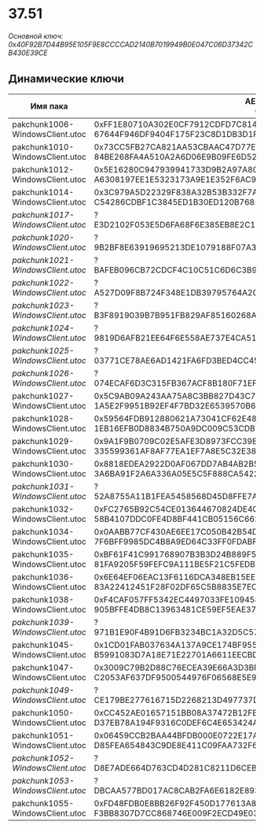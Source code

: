 # 37.51

###### Основной ключ: 0x40F92B7D44B95E105F9E8CCCCAD2140B7019949B0E047C06D37342CB430E39CE

## Динамические ключи

| Имя пака                          | AES Ключ</br>GUID                                                                                       | HiRes Текстуры |
|-----------------------------------|---------------------------------------------------------------------------------------------------------|----------------|
|  pakchunk1006-WindowsClient.utoc  | 0xFF1E80710A302E0CF7912CDFD7C8147DF2219E3DF89F5F6A89E6B4C351392417</br>67644F946DF9404F175F23C8D1DB3D1F | ✔️             |
|  pakchunk1010-WindowsClient.utoc  | 0x73CC5FB27CA821AA53CBAAC47D77E9383FAACE0BE1472323C2DCC371D243FE46</br>84BE268FA4A510A2A6D06E9B09FE6D52 | ❌             |
|  pakchunk1012-WindowsClient.utoc  | 0x5E16280C947939941733D9B2A97A80F325D8C26DE1DE4887BA4F06082672D8E4</br>A6308197EE1E5323173A9E1E352F6AC9 | ❌             |
|  pakchunk1014-WindowsClient.utoc  | 0x3C979A5D22329F838A32B53B332F7A6E52AC1BBEA163F8092805ADA449CA80B8</br>C54286CDBF1C3845ED1B30ED120B7681 | ✔️             |
| *pakchunk1017-WindowsClient.utoc* | ?</br>E3D2102F053E5D6FA68F6E385EB8E2C1 | ❌             |
| *pakchunk1020-WindowsClient.utoc* | ?</br>9B2BF8E63919695213DE1079188F07A3 | ✔️             |
| *pakchunk1021-WindowsClient.utoc* | ?</br>BAFEB096CB72CDCF4C10C51C6D6C3B9E | ❌             |
| *pakchunk1022-WindowsClient.utoc* | ?</br>A527D09F8B724F348E1DB39795764A20 | ✔️             |
| *pakchunk1023-WindowsClient.utoc* | ?</br>B3F8919039B7B951FB829AF85160268A | ✔️             |
| *pakchunk1024-WindowsClient.utoc* | ?</br>9819D6AFB21EE64F6E558AE737E4CA51 | ❌             |
| *pakchunk1025-WindowsClient.utoc* | ?</br>03771CE78AE6AD1421FA6FD3BED4CC45 | ❌             |
| *pakchunk1026-WindowsClient.utoc* | ?</br>074ECAF6D3C315FB367ACF8B180F71EF | ✔️             |
|  pakchunk1027-WindowsClient.utoc  | 0x5C9AB09A243AA75A8C3BB827D43C7FBFD110480727E46C743A9BC953F259DDEB</br>1A5E2F9951B92EF4F7BD32E6539570B6 | ✔️             |
|  pakchunk1028-WindowsClient.utoc  | 0x59564FDB912880621A73041CF62E48C7816C5DAE279A88F47A130D49B944683A</br>1EB16EFB0D8834B750A9DC009C53CDB7 | ❌             |
|  pakchunk1029-WindowsClient.utoc  | 0x9A1F9B0709C02E5AFE3D8973FCC39B0981CF90B1276AF54EB2C737F0BCE07FCE</br>335599361AF8AF77EA1EF7A8E5C32E38 | ❌             |
|  pakchunk1030-WindowsClient.utoc  | 0x8818EDEA2922D0AF067DD7AB4AB2B5968760BE7A2668140BF4055782E66511D4</br>3A6BA91F2A6A336A05E5C5F888CA5422 | ❌             |
| *pakchunk1031-WindowsClient.utoc* | ?</br>52A8755A11B1FEA5458568D45D8FFE7A | ✔️             |
|  pakchunk1032-WindowsClient.utoc  | 0xFC2765B92C54CE013644670824DE4CED7B0953D22C4F1331DA3FF40896ECA08C</br>58B4107DDC0FE4D8BF441CB05156C662 | ❌             |
|  pakchunk1034-WindowsClient.utoc  | 0x0AABB77CF430AE6EE17C050B42B54DAF4545C133223F8EA995B4C91DDFA2EBBE</br>7F6BFF9985DC4B8A9ED64C33FF0FDABF | ✔️             |
|  pakchunk1035-WindowsClient.utoc  | 0xBF61F41C991768907B3B3D24B889F546E8AAFD942A74A5F443BE2F0163C3A553</br>81FA9205F59FEFC9A111BE5F21C5FEDB | ✔️             |
|  pakchunk1036-WindowsClient.utoc  | 0x6E64EF06EAC13F6116DCA348EB15EEFE7939E3C4B14B665E15C00F2AD6DE640F</br>83A22412451F28F02DF65C5B8835E7EC | ❌             |
|  pakchunk1038-WindowsClient.utoc  | 0xF4CAF057FF5342EC4497033FE1094582CC58D9D495F9CCAF1DE717F164C1B766</br>905BFFE4DB8C13963481CE59EF5EAE37 | ✔️             |
| *pakchunk1039-WindowsClient.utoc* | ?</br>971B1E90F4B91D6FB3234BC1A32D5C57 | ❌             |
|  pakchunk1045-WindowsClient.utoc  | 0x1CD01FAB037634A137A9CE174BF95528BB33DEE09211AB266214AADB654C630F</br>B5991083D7A18E71E22701A6611EECBD | ✔️             |
|  pakchunk1047-WindowsClient.utoc  | 0x3009C79B2D88C76ECEA39E66A3D3BF463E560E1C66F22DB67B8E8C20DA9B5966</br>C2053AF637DF9500544976F06568E5E9 | ✔️             |
| *pakchunk1049-WindowsClient.utoc* | ?</br>CE179BE277616715D2268213D497737D | ❌             |
|  pakchunk1050-WindowsClient.utoc  | 0xCC452AE01657151BB08A37472B12FB54594496DE54BAA1D3AF2ED61F1242AE4F</br>D37EB78A194F9316C0DEF6C4E653424A | ✔️             |
|  pakchunk1051-WindowsClient.utoc  | 0x06459CCB2BAA44BFDB000E0722E17A28F09DBA058F66AC4D2A13812FCF66D6A0</br>D85FEA654843C9DE8E411C09FAA732F6 | ✔️             |
| *pakchunk1052-WindowsClient.utoc* | ?</br>D8E7ADE664D763CD4D281C8211D6CEB0 | ❌             |
| *pakchunk1053-WindowsClient.utoc* | ?</br>DBCAA577BD017AC8CAB2FA6E6182E893 | ✔️             |
|  pakchunk1055-WindowsClient.utoc  | 0xFD48FDB0E8BB26F92F450D177613A84032A88A49D81E22AF9E8FC16DFB8B01CC</br>F3BB8307D7CC868746E009F2ECD49E03 | ✔️             |
